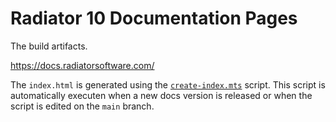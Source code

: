 
# Radiator 10 Documentation Pages

The build artifacts.

https://docs.radiatorsoftware.com/

The `index.html` is generated using the [`create-index.mts`](./create-index.mts)
script. This script is automatically executen when a new docs version is
released or when the script is edited on the `main` branch.
